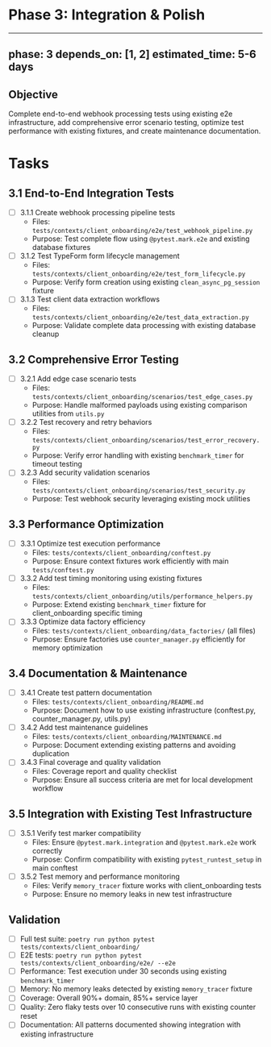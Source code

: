 # Phase 3: Integration & Polish

---
phase: 3
depends_on: [1, 2]
estimated_time: 5-6 days
---

## Objective
Complete end-to-end webhook processing tests using existing e2e infrastructure, add comprehensive error scenario testing, optimize test performance with existing fixtures, and create maintenance documentation.

# Tasks

## 3.1 End-to-End Integration Tests
- [ ] 3.1.1 Create webhook processing pipeline tests
  - Files: `tests/contexts/client_onboarding/e2e/test_webhook_pipeline.py`
  - Purpose: Test complete flow using `@pytest.mark.e2e` and existing database fixtures
- [ ] 3.1.2 Test TypeForm form lifecycle management
  - Files: `tests/contexts/client_onboarding/e2e/test_form_lifecycle.py`
  - Purpose: Verify form creation using existing `clean_async_pg_session` fixture
- [ ] 3.1.3 Test client data extraction workflows
  - Files: `tests/contexts/client_onboarding/e2e/test_data_extraction.py`
  - Purpose: Validate complete data processing with existing database cleanup

## 3.2 Comprehensive Error Testing
- [ ] 3.2.1 Add edge case scenario tests
  - Files: `tests/contexts/client_onboarding/scenarios/test_edge_cases.py`
  - Purpose: Handle malformed payloads using existing comparison utilities from `utils.py`
- [ ] 3.2.2 Test recovery and retry behaviors
  - Files: `tests/contexts/client_onboarding/scenarios/test_error_recovery.py`
  - Purpose: Verify error handling with existing `benchmark_timer` for timeout testing
- [ ] 3.2.3 Add security validation scenarios
  - Files: `tests/contexts/client_onboarding/scenarios/test_security.py`
  - Purpose: Test webhook security leveraging existing mock utilities

## 3.3 Performance Optimization
- [ ] 3.3.1 Optimize test execution performance
  - Files: `tests/contexts/client_onboarding/conftest.py`
  - Purpose: Ensure context fixtures work efficiently with main `tests/conftest.py`
- [ ] 3.3.2 Add test timing monitoring using existing fixtures
  - Files: `tests/contexts/client_onboarding/utils/performance_helpers.py`
  - Purpose: Extend existing `benchmark_timer` fixture for client_onboarding specific timing
- [ ] 3.3.3 Optimize data factory efficiency
  - Files: `tests/contexts/client_onboarding/data_factories/` (all files)
  - Purpose: Ensure factories use `counter_manager.py` efficiently for memory optimization

## 3.4 Documentation & Maintenance
- [ ] 3.4.1 Create test pattern documentation
  - Files: `tests/contexts/client_onboarding/README.md`
  - Purpose: Document how to use existing infrastructure (conftest.py, counter_manager.py, utils.py)
- [ ] 3.4.2 Add test maintenance guidelines
  - Files: `tests/contexts/client_onboarding/MAINTENANCE.md`
  - Purpose: Document extending existing patterns and avoiding duplication
- [ ] 3.4.3 Final coverage and quality validation
  - Files: Coverage report and quality checklist
  - Purpose: Ensure all success criteria are met for local development workflow

## 3.5 Integration with Existing Test Infrastructure
- [ ] 3.5.1 Verify test marker compatibility
  - Files: Ensure `@pytest.mark.integration` and `@pytest.mark.e2e` work correctly
  - Purpose: Confirm compatibility with existing `pytest_runtest_setup` in main conftest
- [ ] 3.5.2 Test memory and performance monitoring
  - Files: Verify `memory_tracer` fixture works with client_onboarding tests
  - Purpose: Ensure no memory leaks in new test infrastructure

## Validation
- [ ] Full test suite: `poetry run python pytest tests/contexts/client_onboarding/`
- [ ] E2E tests: `poetry run python pytest tests/contexts/client_onboarding/e2e/ --e2e`
- [ ] Performance: Test execution under 30 seconds using existing `benchmark_timer`
- [ ] Memory: No memory leaks detected by existing `memory_tracer` fixture
- [ ] Coverage: Overall 90%+ domain, 85%+ service layer
- [ ] Quality: Zero flaky tests over 10 consecutive runs with existing counter reset
- [ ] Documentation: All patterns documented showing integration with existing infrastructure 